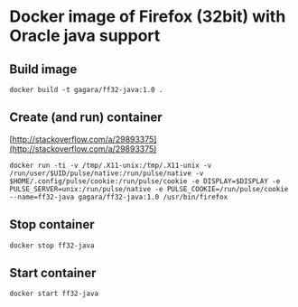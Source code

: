 # Docker image of Firefox (32bit) with Oracle java support

## Build image
```
docker build -t gagara/ff32-java:1.0 .
```

## Create (and run) container
[http://stackoverflow.com/a/29893375](http://stackoverflow.com/a/29893375)
```
docker run -ti -v /tmp/.X11-unix:/tmp/.X11-unix -v /run/user/$UID/pulse/native:/run/pulse/native -v $HOME/.config/pulse/cookie:/run/pulse/cookie -e DISPLAY=$DISPLAY -e PULSE_SERVER=unix:/run/pulse/native -e PULSE_COOKIE=/run/pulse/cookie --name=ff32-java gagara/ff32-java:1.0 /usr/bin/firefox 
```

## Stop container
```
docker stop ff32-java
```

## Start container
```
docker start ff32-java
```
